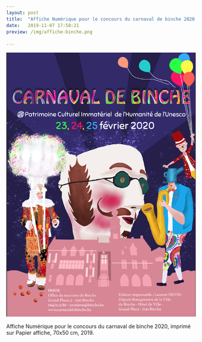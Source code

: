 ```yaml
---
layout: post
title:  "Affiche Numérique pour le concours du carnaval de binche 2020, imprimé sur Papier affiche,  70x50 cm, 2019."
date:   2019-11-07 17:58:21
preview: /img/affiche-binche.png

---
```


![Picture 1](/img/affiche-binche.png) 


Affiche Numérique pour le concours du carnaval de binche 2020, imprimé sur Papier affiche,  70x50 cm, 2019.
